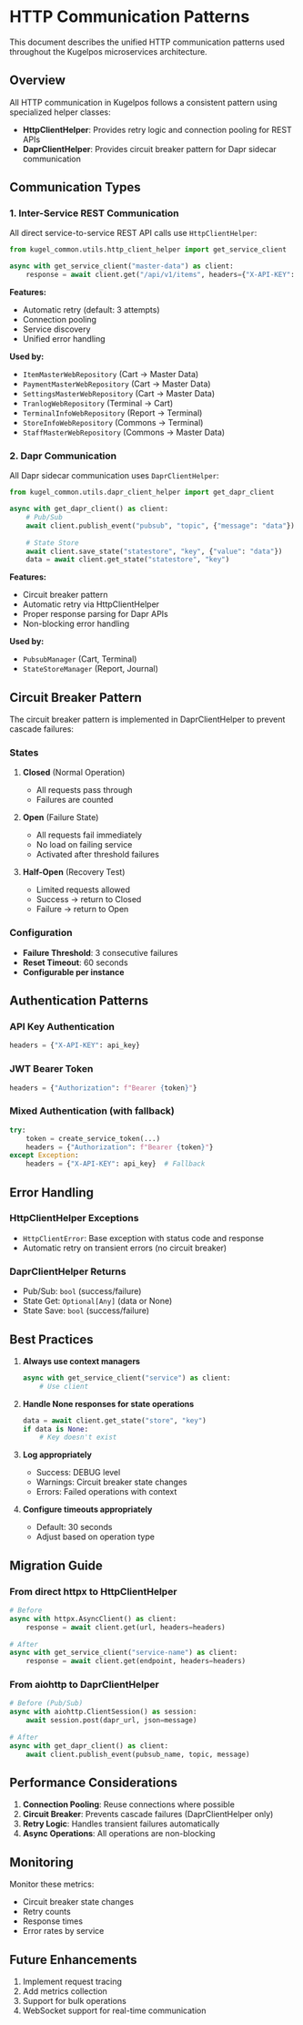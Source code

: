 # HTTP Communication Patterns

This document describes the unified HTTP communication patterns used throughout the Kugelpos microservices architecture.

## Overview

All HTTP communication in Kugelpos follows a consistent pattern using specialized helper classes:
- **HttpClientHelper**: Provides retry logic and connection pooling for REST APIs
- **DaprClientHelper**: Provides circuit breaker pattern for Dapr sidecar communication

## Communication Types

### 1. Inter-Service REST Communication

All direct service-to-service REST API calls use `HttpClientHelper`:

```python
from kugel_common.utils.http_client_helper import get_service_client

async with get_service_client("master-data") as client:
    response = await client.get("/api/v1/items", headers={"X-API-KEY": api_key})
```

**Features:**
- Automatic retry (default: 3 attempts)
- Connection pooling
- Service discovery
- Unified error handling

**Used by:**
- `ItemMasterWebRepository` (Cart → Master Data)
- `PaymentMasterWebRepository` (Cart → Master Data) 
- `SettingsMasterWebRepository` (Cart → Master Data)
- `TranlogWebRepository` (Terminal → Cart)
- `TerminalInfoWebRepository` (Report → Terminal)
- `StoreInfoWebRepository` (Commons → Terminal)
- `StaffMasterWebRepository` (Commons → Master Data)

### 2. Dapr Communication

All Dapr sidecar communication uses `DaprClientHelper`:

```python
from kugel_common.utils.dapr_client_helper import get_dapr_client

async with get_dapr_client() as client:
    # Pub/Sub
    await client.publish_event("pubsub", "topic", {"message": "data"})
    
    # State Store
    await client.save_state("statestore", "key", {"value": "data"})
    data = await client.get_state("statestore", "key")
```

**Features:**
- Circuit breaker pattern
- Automatic retry via HttpClientHelper
- Proper response parsing for Dapr APIs
- Non-blocking error handling

**Used by:**
- `PubsubManager` (Cart, Terminal)
- `StateStoreManager` (Report, Journal)

## Circuit Breaker Pattern

The circuit breaker pattern is implemented in DaprClientHelper to prevent cascade failures:

### States
1. **Closed** (Normal Operation)
   - All requests pass through
   - Failures are counted

2. **Open** (Failure State)
   - All requests fail immediately
   - No load on failing service
   - Activated after threshold failures

3. **Half-Open** (Recovery Test)
   - Limited requests allowed
   - Success → return to Closed
   - Failure → return to Open

### Configuration
- **Failure Threshold**: 3 consecutive failures
- **Reset Timeout**: 60 seconds
- **Configurable per instance**

## Authentication Patterns

### API Key Authentication
```python
headers = {"X-API-KEY": api_key}
```

### JWT Bearer Token
```python
headers = {"Authorization": f"Bearer {token}"}
```

### Mixed Authentication (with fallback)
```python
try:
    token = create_service_token(...)
    headers = {"Authorization": f"Bearer {token}"}
except Exception:
    headers = {"X-API-KEY": api_key}  # Fallback
```

## Error Handling

### HttpClientHelper Exceptions
- `HttpClientError`: Base exception with status code and response
- Automatic retry on transient errors (no circuit breaker)

### DaprClientHelper Returns
- Pub/Sub: `bool` (success/failure)
- State Get: `Optional[Any]` (data or None)
- State Save: `bool` (success/failure)

## Best Practices

1. **Always use context managers**
   ```python
   async with get_service_client("service") as client:
       # Use client
   ```

2. **Handle None responses for state operations**
   ```python
   data = await client.get_state("store", "key")
   if data is None:
       # Key doesn't exist
   ```

3. **Log appropriately**
   - Success: DEBUG level
   - Warnings: Circuit breaker state changes
   - Errors: Failed operations with context

4. **Configure timeouts appropriately**
   - Default: 30 seconds
   - Adjust based on operation type

## Migration Guide

### From direct httpx to HttpClientHelper
```python
# Before
async with httpx.AsyncClient() as client:
    response = await client.get(url, headers=headers)
    
# After
async with get_service_client("service-name") as client:
    response = await client.get(endpoint, headers=headers)
```

### From aiohttp to DaprClientHelper
```python
# Before (Pub/Sub)
async with aiohttp.ClientSession() as session:
    await session.post(dapr_url, json=message)
    
# After
async with get_dapr_client() as client:
    await client.publish_event(pubsub_name, topic, message)
```

## Performance Considerations

1. **Connection Pooling**: Reuse connections where possible
2. **Circuit Breaker**: Prevents cascade failures (DaprClientHelper only)
3. **Retry Logic**: Handles transient failures automatically
4. **Async Operations**: All operations are non-blocking

## Monitoring

Monitor these metrics:
- Circuit breaker state changes
- Retry counts
- Response times
- Error rates by service

## Future Enhancements

1. Implement request tracing
2. Add metrics collection
3. Support for bulk operations
4. WebSocket support for real-time communication
